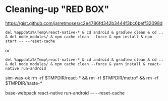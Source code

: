 Cleaning-up "RED BOX"
=====================

https://gist.github.com/jarretmoses/c2e4786fd342b3444f3bc6beff32098d

`del %appdata%\Temp\react-native-* & cd android & gradlew clean & cd .. & del node_modules/ & npm cache clean --force & npm install & npm start -- --reset-cache`

or

`del %appdata%\Temp\react-native-* & cd android & gradlew clean & cd .. & del node_modules/ & npm cache clean --force & yarn install & react-native run-android`

sim-was-ok rm -rf $TMPDIR/react-* && rm -rf $TMPDIR/metro* && rm -rf $TMPDIR/haste-*

base-webpack react-native run-android -- --reset-cache